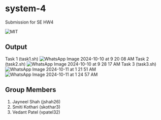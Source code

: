 # system-4
Submission for SE HW4

![MIT](https://img.shields.io/badge/license-MIT-blue)

## Output
Task 1 (task1.sh)
![WhatsApp Image 2024-10-10 at 9 20 08 AM](https://github.com/user-attachments/assets/d71b5af1-cb80-42fa-b275-b438985fa913)
Task 2  (task2.sh)
![WhatsApp Image 2024-10-10 at 9 28 17 AM](https://github.com/user-attachments/assets/73957125-07ec-4586-9c40-1c6331c78a0a)
Task 3 (task3.sh)
![WhatsApp Image 2024-10-11 at 1 21 51 AM](https://github.com/user-attachments/assets/120da16f-9470-4a65-9e5d-971ee3debd2b)
![WhatsApp Image 2024-10-11 at 1 24 57 AM](https://github.com/user-attachments/assets/3e1fed8d-643f-4634-8bd5-a89dc76ac5ce)


## Group Members 
1. Jayneel Shah (jshah26) 
2. Smiti Kothari (skothar3) 
3. Vedant Patel (vpatel32)
